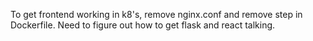 To get frontend working in k8's, remove nginx.conf and remove step in Dockerfile. Need to figure out how to get flask and react talking.
